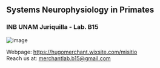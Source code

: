 ## Systems Neurophysiology in Primates 
### INB UNAM Juriquilla - Lab. B15
![image](https://user-images.githubusercontent.com/78177589/187797390-894e8f04-60c7-48f6-ae61-c90f3986dcd8.png)

Webpage: https://hugomerchant.wixsite.com/misitio  
Reach us at: merchantlab.b15@gmail.com
